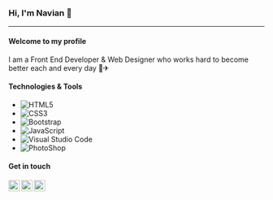 ### Hi, I'm Navian 👋
--- 
#### Welcome to my profile

I am a Front End Developer & Web Designer who works hard to become better each and every day 🚀✈

#### Technologies & Tools
- ![HTML5](https://img.shields.io/badge/-HTML5-E34F26?style=flat-square&logo=html5&logoColor=white)
- ![CSS3](https://img.shields.io/badge/-CSS3-1572B6?style=flat-square&logo=css3)
- ![Bootstrap](https://img.shields.io/badge/-Bootstrap-563D7C?style=flat-square&logo=bootstrap)
- ![JavaScript](https://img.shields.io/badge/-JavaScript-black?style=flat-square&logo=javascript)
- ![Visual Studio Code](https://img.shields.io/badge/-VSCode-007ACC?style=flat-square&logo=visual-studio-code&logoColor=white)
- ![PhotoShop](https://img.shields.io/badge/-PhotoShop-071D34?style=flat-square&logo=Adobe-Photoshop&logoColor=54A7F8)

#### Get in touch 
<a href="https://twitter.com/lifelike_dev">
  <img align="left" alt="Lifelike_Dev's Twitter" width="22px" src="https://cdn.jsdelivr.net/npm/simple-icons@v3/icons/twitter.svg" />
</a>
<a href="https://www.linkedin.com/in/ivan-annan-010899205/">
  <img align="left" alt="Ivan's LinkedIn" width="22px" src="https://cdn.jsdelivr.net/npm/simple-icons@v3/icons/linkedin.svg" />
</a>
<a href="https://github.com/LifelikeDev">
  <img align="left" alt="Navians's Github" width="22px" src="https://cdn.jsdelivr.net/npm/simple-icons@v3/icons/github.svg" />
</a>

<!--
**LifelikeDev/LifelikeDev** is a ✨ _special_ ✨ repository because its `README.md` (this file) appears on your GitHub profile.

Here are some ideas to get you started:

- 🔭 I’m currently working on ...
- 🌱 I’m currently learning ...
- 👯 I’m looking to collaborate on ...
- 🤔 I’m looking for help with ...
- 💬 Ask me about ...
- 📫 How to reach me: ...
- 😄 Pronouns: ...
- ⚡ Fun fact: ...
-->
